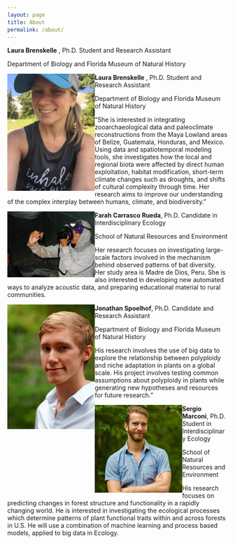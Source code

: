 ```yaml
---
layout: page
title: About
permalink: /about/
---
```



**Laura Brenskelle** , Ph.D. Student and Research Assistant

Department of Biology and Florida Museum of Natural History

<img align="left" src="figures/Laura.jpg" alt="Drawing" width="200px;"/> **Laura Brenskelle** , Ph.D. Student and Research Assistant

Department of Biology and Florida Museum of Natural History

“She is interested in integrating zooarchaeological data and paleoclimate reconstructions from the Maya Lowland areas of Belize, Guatemala, Honduras, and Mexico. Using data and spatiotemporal modeling tools, she investigates how the local and regional biota were affected by direct human exploitation, habitat modification, short-term climate changes such as droughts, and shifts of cultural complexity through time. Her research aims to improve our understanding of the complex interplay between humans, climate, and biodiversity.”

<img align="left" src="figures/Farah.jpg" alt="Drawing" width="200px;"/> **Farah Carrasco Rueda**, Ph.D. Candidate in Interdisciplinary Ecology

School of Natural Resources and Environment

Her research focuses on investigating large-scale factors involved in the mechanism behind  observed patterns of bat diversity. Her study area is Madre de Dios, Peru. She is also interested in developing new automated ways to analyze acoustic data, and preparing educational material  to rural communities.

<img align="left" src="figures/Spoelhof.jpg" alt="Drawing" width="200px;"/> **Jonathan Spoelhof**, Ph.D. Candidate and Research Assistant

Department of Biology and Florida Museum of Natural History

His research involves the use of big data to explore the relationship between polyploidy and niche adaptation in plants on a global scale. His project involves testing common assumptions about polyploidy in plants while generating new hypotheses and resources for future research.”

<img align="left" src="figures/Sergio.jpg" alt="Drawing" width="200px;"/> **Sergio Marconi**, Ph.D. Student in Interdisciplinary Ecology

School of Natural Resources and Environment

His research focuses on predicting changes in forest structure and functionality in a rapidly changing world. He is interested in investigating the ecological processes which determine patterns of plant functional traits within and across  forests in  U.S. He will use a combination of machine learning and process based models, applied to big data in Ecology.
